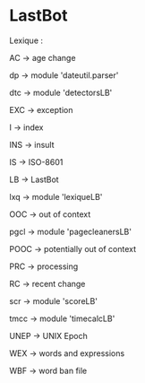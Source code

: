 # LastBot

Lexique :

AC -> age change

dp -> module 'dateutil.parser'

dtc -> module 'detectorsLB'

EXC -> exception

I -> index

INS -> insult

IS -> ISO-8601

LB -> LastBot

lxq -> module 'lexiqueLB'

OOC -> out of context

pgcl -> module 'pagecleanersLB'

POOC -> potentially out of context

PRC -> processing

RC -> recent change

scr -> module 'scoreLB'

tmcc -> module 'timecalcLB'

UNEP -> UNIX Epoch

WEX -> words and expressions

WBF -> word ban file
